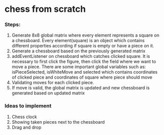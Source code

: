 # chess from scratch

### Steps:
1. Generate 8x8 global matrix where every element represents a square on a chessboard. Every element(square) is an object which contains different properties according if square is empty or have a piece on it.
2. Generate a chessboard based on the previously generated matrix
3. addEventListener on chessboard which catches clicked square. It is necessary to first click the figure, then click the field where we want to move a piece. There are some important global variables such as: isPieceSelected, isWhiteMove and selected which contains coordinates of clicked piece and coordinates of square where piece should move
4. Validating moves for each clicked piece.
5. If move is valid, the global matrix is updated and new chessboard is generated based on updated matrix

### Ideas to implement
1. Chess clock
2. Showing taken pieces next to the chessboard
3. Drag and drop